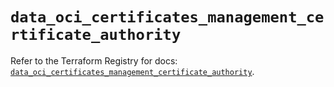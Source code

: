 # `data_oci_certificates_management_certificate_authority`

Refer to the Terraform Registry for docs: [`data_oci_certificates_management_certificate_authority`](https://registry.terraform.io/providers/oracle/oci/7.19.0/docs/data-sources/certificates_management_certificate_authority).
